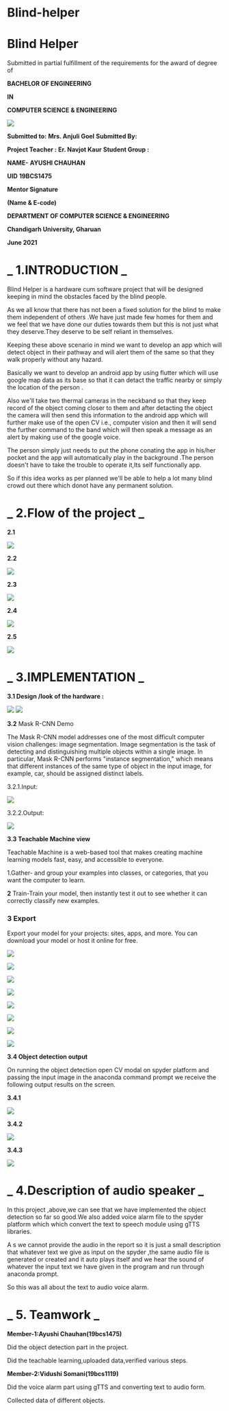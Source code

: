 # Blind-helper

# **Blind Helper**

Submitted in partial fulfillment of the requirements for the award of degree of

**BACHELOR OF ENGINEERING**

**IN**

**COMPUTER SCIENCE &amp; ENGINEERING**

![](RackMultipart20220513-1-88ich1_html_d0f5c61a81afff29.jpg)

**Submitted to:**  **Mrs. Anjuli Goel**  **Submitted By:**

**Project Teacher :**  **Er. Navjot Kaur**  **Student Group :**

**NAME-**  **AYUSHI CHAUHAN**

**UID**  **19BCS1475**

**Mentor Signature**

**(Name &amp; E-code)**

**DEPARTMENT OF COMPUTER SCIENCE &amp; ENGINEERING**

**Chandigarh University, Gharuan**

**June 2021**

# _ **1.INTRODUCTION** _

Blind Helper is a hardware cum software project that will be designed keeping in mind the obstacles faced by the blind people.

As we all know that there has not been a fixed solution for the blind to make them independent of others .We have just made few homes for them and we feel that we have done our duties towards them but this is not just what they deserve.They deserve to be self reliant in themselves.

Keeping these above scenario in mind we want to develop an app which will detect object in their pathway and will alert them of the same so that they walk properly without any hazard.

Basically we want to develop an android app by using flutter which will use google map data as its base so that it can detact the traffic nearby or simply the location of the person .

Also we&#39;ll take two thermal cameras in the neckband so that they keep record of the object coming closer to them and after detacting the object the camera will then send this information to the android app which will further make use of the open CV i.e., computer vision and then it will send the further command to the band which will then speak a message as an alert by making use of the google voice.

The person simply just needs to put the phone conating the app in his/her pocket and the app will automatically play in the background .The person doesn&#39;t have to take the trouble to operate it,Its self functionally app.

So if this idea works as per planned we&#39;ll be able to help a lot many blind crowd out there which donot have any permanent solution.

# _ **2.Flow of the project** _

**2.1**

![](RackMultipart20220513-1-88ich1_html_8378f153c719215d.png)

**2.2**

![](RackMultipart20220513-1-88ich1_html_9d2de5b6edbd8f09.jpg)

**2.3**

![](RackMultipart20220513-1-88ich1_html_c76eacba7055e244.jpg)

**2.4**

![](RackMultipart20220513-1-88ich1_html_67f9c316539410a6.jpg)

**2.5**

![](RackMultipart20220513-1-88ich1_html_3304f9bfb25a5ba5.png)

# _ **3.IMPLEMENTATION** _

**3.1 Design /look of the hardware :**

![](RackMultipart20220513-1-88ich1_html_e5403d13c1a7b35d.jpg) ![](RackMultipart20220513-1-88ich1_html_82b60b7155db3a20.jpg)

**3.2** Mask R-CNN Demo

The Mask R-CNN model addresses one of the most difficult computer vision challenges: image segmentation. Image segmentation is the task of detecting and distinguishing multiple objects within a single image. In particular, Mask R-CNN performs &quot;instance segmentation,&quot; which means that different instances of the same type of object in the input image, for example, car, should be assigned distinct labels.

3.2.1.Input:

![](RackMultipart20220513-1-88ich1_html_763ae8e8f841aa72.png)

3.2.2.Output:

![](RackMultipart20220513-1-88ich1_html_5cab744196afa0c7.png)

**3.3 Teachable Machine view**

Teachable Machine is a web-based tool that makes creating machine learning models fast, easy, and accessible to everyone.

1.Gather- and group your examples into classes, or categories, that you want the computer to learn.

**2** Train-Train your model, then instantly test it out to see whether it can correctly classify new examples.

### **3** Export

Export your model for your projects: sites, apps, and more. You can download your model or host it online for free.

![](RackMultipart20220513-1-88ich1_html_a115c4efef9edbf.jpg)

![](RackMultipart20220513-1-88ich1_html_ac6598af049ee7f7.jpg)

![](RackMultipart20220513-1-88ich1_html_f758a161b2a9fcc4.jpg)

![](RackMultipart20220513-1-88ich1_html_d1f50c504329ede8.jpg)

![](RackMultipart20220513-1-88ich1_html_2080136caf0034fc.jpg)

![](RackMultipart20220513-1-88ich1_html_3478dade8022299e.jpg)

![](RackMultipart20220513-1-88ich1_html_bde8b9bee36a5423.jpg)

![](RackMultipart20220513-1-88ich1_html_caaf38decd450722.jpg)

**3.4 Object detection output**

On running the object detection open CV modal on spyder platform and passing the input image in the anaconda command prompt we receive the following output results on the screen.

**3.4.1**

![](RackMultipart20220513-1-88ich1_html_4ecd347792652745.png)

**3.4.2**

![](RackMultipart20220513-1-88ich1_html_e4adb1c0f9f51ad8.jpg)

**3.4.3**

![](RackMultipart20220513-1-88ich1_html_803e0987904bf547.jpg)

# _ **4.Description of audio speaker** _

In this project ,above,we can see that we have implemented the object detection so far so good.We also added voice alarm file to the spyder platform which which convert the text to speech module using gTTS libraries.

A s we cannot provide the audio in the report so it is just a small description that whatever text we give as input on the spyder ,the same audio file is generated or created and it auto plays itself and we hear the sound of whatever the input text we have given in the program and run through anaconda prompt.

So this was all about the text to audio voice alarm.

# _ **5. Teamwork** _

**Member-1:Ayushi Chauhan(19bcs1475)**

Did the object detection part in the project.

Did the teachable learning,uploaded data,verified various steps.

**Member-2:Vidushi Somani(19bcs1119)**

Did the voice alarm part using gTTS and converting text to audio form.

Collected data of different objects.
